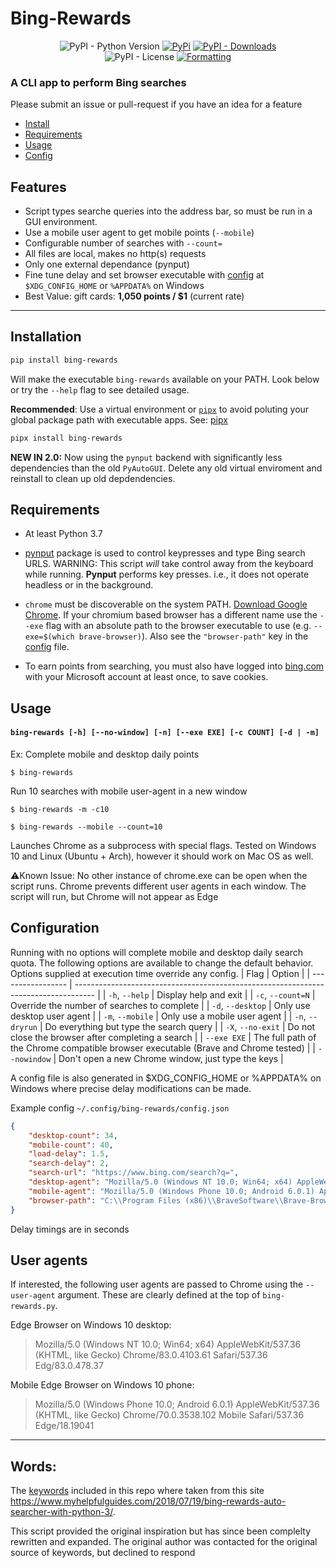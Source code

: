 # Bing-Rewards

<div align="center">
<img alt="PyPI - Python Version" src="https://img.shields.io/pypi/pyversions/bing-rewards?style=flat-square&label=Python&logo=python&logoColor=yellow">
<a href="https://pypi.org/project/bing-rewards/"> <img alt="PyPi" src="https://img.shields.io/pypi/v/bing-rewards?label=PyPI&style=flat-square&logo=pypi&logoColor=yellow"></a>
<a href="https://pypi.org/project/bing-rewards/"> <img alt="PyPI - Downloads" src="https://img.shields.io/pypi/dm/bing-rewards?style=flat-square&label=Downloads&color=orange"></a>
<br>
<img alt="PyPI - License" src="https://img.shields.io/pypi/l/bing-rewards?style=flat-square&label=License&color=blueviolet">
<a href="https://github.com/psf/black"> <img alt="Formatting" src="https://img.shields.io/badge/Code%20Style-Black-000000?style=flat-square"> </a>

</div>

### A CLI app to perform Bing searches
Please submit an issue or pull-request if you have an idea for a feature

- [Install](#installation)
- [Requirements](#requirements)
- [Usage](#usage)
- [Config](#config)

## **Features**

* Script types searche queries into the address bar, so must be run in a GUI environment.
* Use a mobile user agent to get mobile points (`--mobile`)
* Configurable number of searches with `--count=`
* All files are local, makes no http(s) requests
* Only one external dependance (pynput)
* Fine tune delay and set browser executable with [config](#configuration) at `$XDG_CONFIG_HOME` or `%APPDATA%` on Windows
* Best Value: gift cards: **1,050 points / $1** (current rate)
***

## **Installation**
```bash
pip install bing-rewards
```
Will make the executable `bing-rewards` available on your PATH.
Look below or try the `--help` flag to see detailed usage.

**Recommended**: Use a virtual environment or [`pipx`](https://pypa.github.io/pipx/) to avoid poluting your global package path with executable apps. See: [pipx](https://pypa.github.io/pipx/)
```bash 
pipx install bing-rewards
```

**NEW IN 2.0:** Now using the `pynput` backend with significantly less dependencies than the old `PyAutoGUI`. Delete any old virtual enviroment and reinstall to clean up old depdendencies.

## **Requirements**

- At least Python 3.7

- [pynput](https://github.com/moses-palmer/pynput) package is used to control keypresses and type Bing search URLS.
WARNING: This script *will* take control away from the keyboard while running. **Pynput** performs key presses. i.e., it does not operate headless or in the background.

- `chrome` must be discoverable on the system PATH. [Download Google Chrome](https://www.google.com/intl/en/chrome/).
If your chromium based browser has a different name use the `--exe` flag with an absolute path to the browser executable to use (e.g. `--exe=$(which brave-browser)`). Also see the `"browser-path"` key in the [config](#configuration) file.

- To earn points from searching, you must also have logged into [bing.com](https://www.bing.com) with your Microsoft account at least once, to save cookies.

## **Usage**

#### `bing-rewards [-h] [--no-window] [-n] [--exe EXE] [-c COUNT] [-d | -m]`

Ex:
Complete mobile and desktop daily points

`$ bing-rewards`

Run 10 searches with mobile user-agent in a new window

`$ bing-rewards -m -c10`

`$ bing-rewards --mobile --count=10`

Launches Chrome as a subprocess with special flags. Tested on Windows 10 and Linux (Ubuntu + Arch), however it should work on Mac OS as well.

⚠️Known Issue: No other instance of chrome.exe can be open when the script runs. Chrome prevents different user agents in each window. The script will run, but Chrome will not appear as Edge


## **Configuration**

Running with no options will complete mobile and desktop daily search quota.
The following options are available to change the default behavior.
Options supplied at execution time override any config.
| Flag              | Option                                                                              |
| ----------------- | ----------------------------------------------------------------------------------- |
| `-h`, `--help`    | Display help and exit                                                               |
| `-c`, `--count=N` | Override the number of searches to complete                                         |
| `-d`, `--desktop` | Only use desktop user agent                                                         |
| `-m`, `--mobile`  | Only use a mobile user agent                                                        |
| `-n`, `--dryrun`  | Do everything but type the search query                                             |
| `-X`, `--no-exit` | Do not close the browser after completing a search                                  |
| `--exe EXE`       | The full path of the Chrome compatible browser executable (Brave and Chrome tested) |
| `--nowindow`      | Don't open a new Chrome window, just type the keys                                  |

A config file is also generated in $XDG_CONFIG_HOME or %APPDATA% on Windows
where precise delay modifications can be made. 

Example config `~/.config/bing-rewards/config.json`
```json
{
    "desktop-count": 34,
    "mobile-count": 40,
    "load-delay": 1.5,
    "search-delay": 2,
    "search-url": "https://www.bing.com/search?q=",
    "desktop-agent": "Mozilla/5.0 (Windows NT 10.0; Win64; x64) AppleWebKit/537.36 (KHTML, like Gecko) Chrome/83.0.4103.61 Safari/537.36 Edg/83.0.478.37",
    "mobile-agent": "Mozilla/5.0 (Windows Phone 10.0; Android 6.0.1) AppleWebKit/537.36 (KHTML, like Gecko) Chrome/70.0.3538.102 Mobile Safari/537.36 Edge/18.19041",
    "browser-path": "C:\\Program Files (x86)\\BraveSoftware\\Brave-Browser\\Application\\brave.exe"
}
```
Delay timings are in seconds

## User agents

If interested, the following user agents are passed to Chrome using the `--user-agent` argument.
These are clearly defined at the top of `bing-rewards.py`.

Edge Browser on Windows 10 desktop:
> Mozilla/5.0 (Windows NT 10.0; Win64; x64) AppleWebKit/537.36 (KHTML, like Gecko) Chrome/83.0.4103.61 Safari/537.36 Edg/83.0.478.37

Mobile Edge Browser on Windows 10 phone:
> Mozilla/5.0 (Windows Phone 10.0; Android 6.0.1) AppleWebKit/537.36 (KHTML, like Gecko) Chrome/70.0.3538.102 Mobile Safari/537.36 Edge/18.19041
***

## Words:
The [keywords](https://www.myhelpfulguides.com/keywords.txt) included in this repo where taken from this site
https://www.myhelpfulguides.com/2018/07/19/bing-rewards-auto-searcher-with-python-3/.

This script provided the original inspiration but has since been complelty rewritten and expanded.
The original author was contacted for the original source of keywords, but declined to respond
